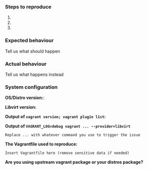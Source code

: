 <!--
Thanks for reporting issues to vagrant-libvirt. To make it possible for us to help you, please fill out below information carefully.

Please be aware that we are not actively testing with previous versions of both Vagrant and Vagrant-libvirt, so before reporting an issue, please install the latest Vagrant version from Vagrantup.com and run `vagrant plugin update`
--> 
### Steps to reproduce
1.
2.
3.

### Expected behaviour
Tell us what should happen

### Actual behaviour
Tell us what happens instead

### System configuration
**OS/Distro version:**:

**Libvirt version:**

**Output of `vagrant version; vagrant plugin list`:**

**Output of `VAGRANT_LOG=debug vagrant ... --provider=libvirt`**

```
Replace ... with whatever command you use to trigger the issue
```

**The Vagrantfile used to reproduce:**

```
Insert Vagrantfile here (remove sensitive data if needed)
```

**Are you using upstream vagrant package or your distros package?**

